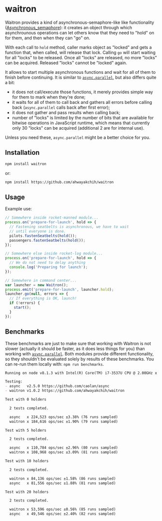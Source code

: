 waitron
=======

Waitron provides a kind of asynchronous-semaphore-like like functionality ([Asynchronous_semaphore](https://en.wikipedia.org/wiki/Asynchronous_semaphore)): it creates an object through which asynchrounous operations can let others know that they need to "hold" on for them, and then when they can "go" on.

With each call to `hold` method, caller marks object as "locked" and gets a function that, when called, will release that lock.
Calling `go` will start waiting for all "locks" to be released.
Once all "locks" are released, no more "locks" can be acquired. Released "locks" cannot be "locked" again.

It allows to start multiple asynchronous functions and wait for all of them to finish before continuing. It is similar to [`async.parallel`](https://github.com/caolan/async), but also differs quite a bit:

- it does not call/execute those functions, it merely provides simple way for them to mark when they're done;
- it waits for all of them to call back and gathers all errors before calling back (`async.parallel` calls back after first error);
- it does not gather and pass results when calling back;
- number of "locks" is limited by the number of bits that are available for bitwise operations in JavaScript runtime, which means that currently only 30 "locks" can be acquired (additional 2 are for internal use).

Unless you need these, `async.parallel` might be a better choice for you.


## Installation

```sh
npm install waitron
```

or:

```sh
npm install https://github.com/ahwayakchih/waitron
```


## Usage

Example use:

```javascript
// Somewhere inside rocket-manned module...
process.on('prepare-for-launch', hold => {
  // Fastening seatbelts is asynchronous, we have to wait
  // until everyone is done.
  pilots.fastenSeatbelts(hold());
  passengers.fastenSeatbelts(hold());
});

// Somewhere else inside rocket-log module...
process.on('prepare-for-launch', hold => {
  // We do not need to delay anything
  console.log('Preparing for launch');
});

// Somewhere in command center...
var launcher = new Waitron();
process.emit('prepare-for-launch', launcher.hold);
launcher.go(null, errors => {
  // If everything is OK, launch!
  if (!errors) {
    start();
  }
});
```


## Benchmarks

These benchmarks are just to make sure that working with Waitron is not slower (actually it should be faster, as it does less things for you) than working with [`async.parallel`](https://github.com/caolan/async). Both modules provide different functionality, so they shouldn't be evaluated solely by results of these benchmarks.
You can re-run them locally with: `npm run benchmarks`.

```markdown
Running on node v8.1.3 with Intel(R) Core(TM) i7-3537U CPU @ 2.00GHz x 4

Testing:
- async   v2.5.0 https://github.com/caolan/async         
- waitron v1.0.2 https://github.com/ahwayakchih/waitron  

Test with 0 holders

  2 tests completed.

  async   x 224,523 ops/sec ±3.38% (76 runs sampled)
  waitron x 184,616 ops/sec ±1.90% (79 runs sampled)

Test with 5 holders

  2 tests completed.

  async   x 110,784 ops/sec ±2.96% (80 runs sampled)
  waitron x 108,968 ops/sec ±3.09% (81 runs sampled)

Test with 10 holders

  2 tests completed.

  waitron x 84,136 ops/sec ±1.58% (86 runs sampled)
  async   x 81,556 ops/sec ±1.88% (81 runs sampled)

Test with 20 holders

  2 tests completed.

  waitron x 53,596 ops/sec ±0.56% (85 runs sampled)
  async   x 49,546 ops/sec ±2.40% (82 runs sampled)
```